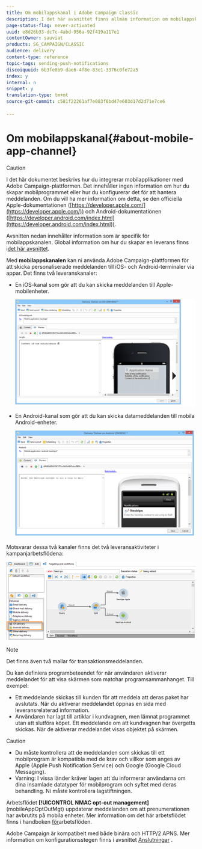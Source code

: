 ```yaml
---
title: Om mobilappskanal i Adobe Campaign Classic
description: I det här avsnittet finns allmän information om mobilappskanalen i Adobe Campaign Classic.
page-status-flag: never-activated
uuid: e8d26b33-dc7c-4abd-956a-92f419a117e1
contentOwner: sauviat
products: SG_CAMPAIGN/CLASSIC
audience: delivery
content-type: reference
topic-tags: sending-push-notifications
discoiquuid: 6b3fe8b9-dae6-4f8e-83e1-3376c0fe72a5
index: y
internal: n
snippet: y
translation-type: tm+mt
source-git-commit: c581f22261af7e083f6bd47e603d17d2d71e7ce6

---
```



# Om mobilappskanal{#about-mobile-app-channel}

>[!CAUTION]
>
>I det här dokumentet beskrivs hur du integrerar mobilapplikationer med Adobe Campaign-plattformen. Det innehåller ingen information om hur du skapar mobilprogrammet eller hur du konfigurerar det för att hantera meddelanden. Om du vill ha mer information om detta, se den officiella Apple-dokumentationen ([https://developer.apple.com/](https://developer.apple.com/)) och Android-dokumentationen ([https://developer.android.com/index.html](https://developer.android.com/index.html)).

Avsnitten nedan innehåller information som är specifik för mobilappskanalen. Global information om hur du skapar en leverans finns i[det här avsnittet](../../delivery/using/steps-about-delivery-creation-steps.md).

Med **mobilappskanalen** kan ni använda Adobe Campaign-plattformen för att skicka personaliserade meddelanden till iOS- och Android-terminaler via appar. Det finns två leveranskanaler:

* En iOS-kanal som gör att du kan skicka meddelanden till Apple-mobilenheter.

   ![](assets/nmac_intro_2.png)

* En Android-kanal som gör att du kan skicka datameddelanden till mobila Android-enheter.

   ![](assets/nmac_intro_1.png)

Motsvarar dessa två kanaler finns det två leveransaktiviteter i kampanjarbetsflödena:

![](assets/nmac_intro_3.png)

>[!NOTE]
>
>Det finns även två mallar för transaktionsmeddelanden.

Du kan definiera programbeteendet för när användaren aktiverar meddelandet för att visa skärmen som matchar programsammanhanget. Till exempel:

* Ett meddelande skickas till kunden för att meddela att deras paket har avslutats. När du aktiverar meddelandet öppnas en sida med leveransrelaterad information.
* Användaren har lagt till artiklar i kundvagnen, men lämnat programmet utan att slutföra köpet. Ett meddelande om att kundvagnen har övergetts skickas. När de aktiverar meddelandet visas objektet på skärmen.

>[!CAUTION]
>
>* Du måste kontrollera att de meddelanden som skickas till ett mobilprogram är kompatibla med de krav och villkor som anges av Apple (Apple Push Notification Service) och Google (Google Cloud Messaging).
>* Varning: I vissa länder kräver lagen att du informerar användarna om dina insamlade datatyper för mobilprogram och syftet med deras behandling. Ni måste kontrollera lagstiftningen.


Arbetsflödet **[!UICONTROL NMAC opt-out management]** (mobileAppOptOutMgt) uppdaterar meddelanden om att prenumerationen har avbrutits på mobila enheter. Mer information om det här arbetsflödet finns i handboken [för](../../workflow/using/mobile-app-channel.md)arbetsflöden.

Adobe Campaign är kompatibelt med både binära och HTTP/2 APNS. Mer information om konfigurationsstegen finns i avsnittet [Anslutningar](../../delivery/using/setting-up-mobile-app-channel.md#connectors) .
